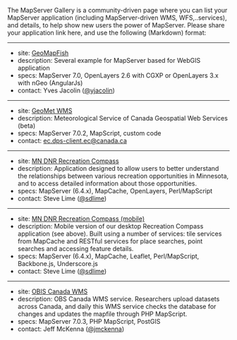 The MapServer Gallery is a community-driven page where you can list your MapServer application (including MapServer-driven WMS, WFS,..services), and details, to help show new users the power of MapServer.  Please share your application link here, and use the following (Markdown) format:

----   
                                                                           
 * site: [GeoMapFish](http://geomapfish.org)
 * description: Several example for MapServer based for WebGIS application
 * specs: MapServer 7.0, OpenLayers 2.6 with CGXP or OpenLayers 3.x with nGeo (AngularJs)
 * contact: Yves Jacolin ([@yjacolin](https://github.com/yjacolin))

----    
 
 * site: [GeoMet WMS](http://geo.weather.gc.ca/geomet-beta?service=WMS&version=1.3.0&request=GetCapabilities)
 * description: Meteorological Service of Canada Geospatial Web Services (beta)
 * specs: MapServer 7.0.2, MapScript, custom code
 * contact: ec.dps-client.ec@canada.ca
                   
----

 * site: [MN DNR Recreation Compass](http://www.dnr.state.mn.us/maps/compass.html)     
 * description: Application designed to allow users to better understand the relationships between various recreation opportunities in Minnesota, and to access detailed information about those opportunities.
 * specs: MapServer (6.4.x), MapCache, OpenLayers, Perl/MapScript
 * contact: Steve Lime ([@sdlime](https://github.com/sdlime))
                                                                
----              

 * site: [MN DNR Recreation Compass (mobile)](http://mobile.dnr.state.mn.us/compass)       
 * description: Mobile version of our desktop Recreation Compass application (see above). Built using a number of services: tile services from MapCache and RESTful services for place searches, point searches and accessing feature details. 
 * specs: MapServer (6.4.x), MapCache, Leaflet, Perl/MapScript, Backbone.js, Underscore.js
 * contact: Steve Lime ([@sdlime](https://github.com/sdlime))

----    
 
 * site: [OBIS Canada WMS](http://coinatlantic.tools/cgi-bin/iptobiscanada?SERVICE=wms&REQUEST=GetCapabilities&VERSION=1.1.1)
 * description: OBS Canada WMS service.  Researchers upload datasets across Canada, and daily this WMS service checks the database for changes and updates the mapfile through PHP MapScript.
 * specs: MapServer 7.0.3, PHP MapScript, PostGIS
 * contact: Jeff McKenna ([@jmckenna](https://github.com/jmckenna))
                                                                                                                                      
